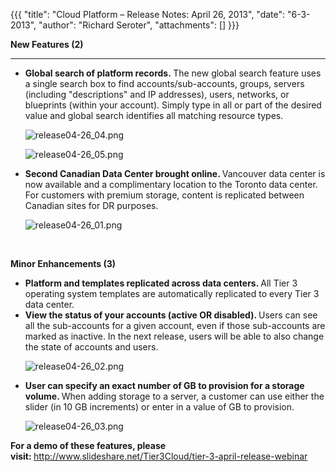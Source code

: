 {{{
  "title": "Cloud Platform – Release Notes: April 26, 2013",
  "date": "6-3-2013",
  "author": "Richard Seroter",
  "attachments": []
}}}

<p><strong>New Features (2)</strong>
</p>
<hr />
<ul>
  <li><strong>Global search of platform records.&nbsp;</strong>The new global search feature uses a single search box to find accounts/sub-accounts, groups, servers (including "descriptions" and IP addresses), users, networks, or blueprints (within your account).
    Simply type in all or part of the desired value and global search identifies all matching resource types.
    <p><img src="https://t3n.zendesk.com/attachments/token/dzrgdnfkar5xbmh/?name=release04-26_04.png" alt="release04-26_04.png" />
    </p>
    <p><img src="https://t3n.zendesk.com/attachments/token/ohrufiyaj6aa5rf/?name=release04-26_05.png" alt="release04-26_05.png" />
    </p>
  </li>
  <li><strong>Second Canadian Data Center brought online. </strong>Vancouver data center is now available and a complimentary location to the Toronto data center. For customers with premium storage, content is replicated between Canadian sites for DR purposes.
    <p><img src="https://t3n.zendesk.com/attachments/token/wb66v58vr3z7hyk/?name=release04-26_01.png" alt="release04-26_01.png" />
    </p>
  </li>
</ul>
<p>&nbsp;</p>
<p><strong>Minor Enhancements (3)</strong>
</p>
<ul>
  <li><strong>Platform and templates replicated across data centers. </strong>All Tier 3 operating system templates are automatically replicated to every Tier 3 data center.</li>
  <li><strong>View the status of your accounts (active OR disabled). </strong>Users can see all the sub-accounts for a given account, even if those sub-accounts are marked as inactive. In the next release, users will be able to also change the state of accounts
    and users.
    <p><img src="https://t3n.zendesk.com/attachments/token/bju27qjtjdxajrd/?name=release04-26_02.png" alt="release04-26_02.png" />
    </p>
  </li>
  <li><strong>User can specify an exact number of GB to provision for a storage volume. </strong>When adding storage to a server, a customer can use either the slider (in 10 GB increments) or enter in a value of GB to provision.
    <p><img src="https://t3n.zendesk.com/attachments/token/e4tiid6kqypfjpo/?name=release04-26_03.png" alt="release04-26_03.png" />
    </p>
  </li>
</ul>
<p><strong>For a demo of these features, please visit:&nbsp;</strong><a href="http://www.slideshare.net/Tier3Cloud/tier-3-april-release-webinar">http://www.slideshare.net/Tier3Cloud/tier-3-april-release-webinar</a>
</p>